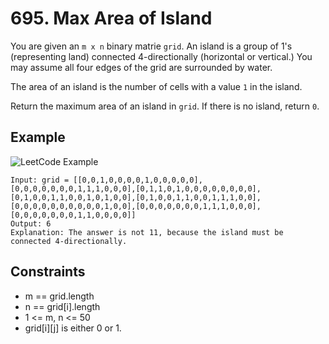 # 695. Max Area of Island
You are given an `m x n` binary matrie `grid`. An island is a group of 1's (representing land) connected 4-directionally (horizontal or vertical.) You may assume all four edges of the grid are surrounded by water.

The area of an island is the number of cells with a value `1` in the island.

Return the maximum area of an island in `grid`. If there is no island, return `0`.

## Example
![LeetCode Example](https://assets.leetcode.com/uploads/2021/05/01/maxarea1-grid.jpg)
```
Input: grid = [[0,0,1,0,0,0,0,1,0,0,0,0,0],[0,0,0,0,0,0,0,1,1,1,0,0,0],[0,1,1,0,1,0,0,0,0,0,0,0,0],[0,1,0,0,1,1,0,0,1,0,1,0,0],[0,1,0,0,1,1,0,0,1,1,1,0,0],[0,0,0,0,0,0,0,0,0,0,1,0,0],[0,0,0,0,0,0,0,1,1,1,0,0,0],[0,0,0,0,0,0,0,1,1,0,0,0,0]]
Output: 6
Explanation: The answer is not 11, because the island must be connected 4-directionally.
```

## Constraints
- m == grid.length
- n == grid[i].length
- 1 <= m, n <= 50
- grid[i][j] is either 0 or 1.